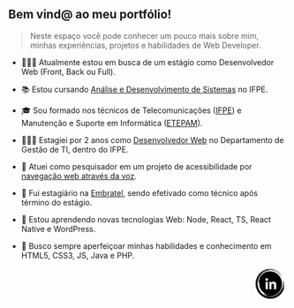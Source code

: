 ## Bem vind@ ao meu portfólio!

> Neste espaço você pode conhecer um pouco mais sobre mim, minhas experiências, projetos e habilidades de Web Developer.

- 🕵🏻‍♂️ Atualmente estou em busca de um estágio como Desenvolvedor Web (Front, Back ou Full).

- 📚 Estou cursando [Análise e Desenvolvimento de Sistemas](https://www.ifpe.edu.br/campus/recife/cursos/superiores/tecnologos/analise-e-desenvolvimento-de-sistemas) no IFPE.

- 🎓 Sou formado nos técnicos de Telecomunicações ([IFPE](https://www.ifpe.edu.br/campus/recife/cursos/tecnicos/subsequente/telecomunicacoes)) e Manutenção e Suporte em Informática ([ETEPAM](http://www.etepam.pe.gov.br/cursos/presencial/manutencao-e-suporte-em-informatica)).

- 👨🏻‍💻 Estagiei por 2 anos como [Desenvolvedor Web](https://github.com/Gwolner/csmo-ambulatorial) no Departamento de Gestão de TI, dentro do IFPE.

- 🔬 Atuei como pesquisador em um projeto de acessibilidade por [navegação web através da voz](https://github.com/Gwolner/pibex-hello-moodle).

- 🎯 Fui estagiário na [Embratel](https://www.embratel.com.br), sendo efetivado como técnico após término do estágio.

- 🌱 Estou aprendendo novas tecnologias Web: Node, React, TS, React Native e WordPress.

- 🍁 Busco sempre aperfeiçoar minhas habilidades e conhecimento em HTML5, CSS3, JS, Java e PHP.

<!-- ![ ](https://raw.githubusercontent.com/Gwolner/gwolner/master/img/myicon.png) -->
[<img src="https://raw.githubusercontent.com/Gwolner/gwolner/master/img/black2.PNG" alt="Logo Linkedin" align="right" width="60" height="60" />](https://www.linkedin.com/in/guilherme-wolner/)
